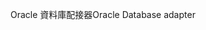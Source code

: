 <span data-ttu-id="65f4e-101">Oracle 資料庫配接器</span><span class="sxs-lookup"><span data-stu-id="65f4e-101">Oracle Database adapter</span></span>